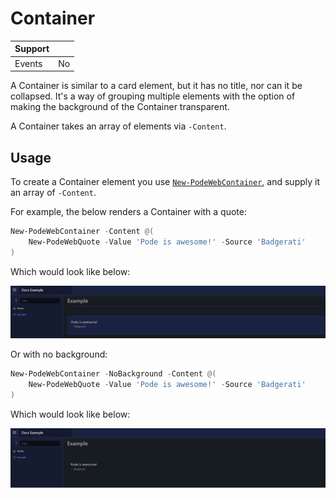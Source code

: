 # Container

| Support |     |
| ------- | --- |
| Events  | No  |

A Container is similar to a card element, but it has no title, nor can it be collapsed. It's a way of grouping multiple elements with the option of making the background of the Container transparent.

A Container takes an array of elements via `-Content`.

## Usage

To create a Container element you use [`New-PodeWebContainer`](../../../Functions/Elements/New-PodeWebContainer), and supply it an array of `-Content`.

For example, the below renders a Container with a quote:

```powershell
New-PodeWebContainer -Content @(
    New-PodeWebQuote -Value 'Pode is awesome!' -Source 'Badgerati'
)
```

Which would look like below:

![container_back](../../../images/container_back.png)

Or with no background:

```powershell
New-PodeWebContainer -NoBackground -Content @(
    New-PodeWebQuote -Value 'Pode is awesome!' -Source 'Badgerati'
)
```

Which would look like below:

![container_no_back](../../../images/container_no_back.png)
